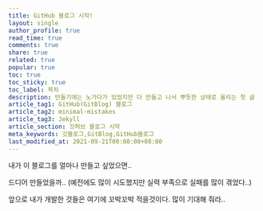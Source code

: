 ```yaml
---
title: GitHub 블로그 시작!
layout: single
author_profile: true
read_time: true
comments: true
share: true
related: true
popular: true
toc: true
toc_sticky: true
toc_label: 목차
description: 만들기에는 노가다가 있었지만 다 만들고 나서 뿌듯한 상태로 올리는 첫 글
article_tag1: GitHub(GitBlog) 블로그
article_tag2: minimal-mistakes
article_tag3: Jekyll
article_section: 깃허브 블로그 시작
meta_keywords: 깃블로그,GitBlog,GitHub블로그
last_modified_at: 2021-09-21T00:00:00+08:00
---
```


내가 이 블로그를 얼마나 만들고 싶었으면.. 


드디어 만들었을까.. (예전에도 많이 시도했지만 실력 부족으로 실패를 많이 겪었다..)


앞으로 내가 개발한 것들은 여기에 꼬박꼬박 적을것이다. 많이 기대해 줘라..

